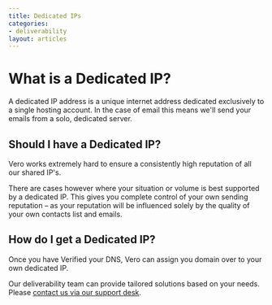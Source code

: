 ```yaml
---
title: Dedicated IPs
categories:
- deliverability
layout: articles
---
```


# What is a Dedicated IP?

A dedicated IP address is a unique internet address dedicated exclusively to a single hosting account. In the case of email this means we'll send your emails from a solo, dedicated server.

## Should I have a Dedicated IP?

Vero works extremely hard to ensure a consistently high reputation of all our shared IP's.

There are cases however where your situation or volume is best supported by a dedicated IP. This gives you complete control of your own sending reputation – as your reputation will be influenced solely by the quality of your own contacts list and emails.

## How do I get a Dedicated IP?

Once you have Verified your DNS, Vero can assign you domain over to your own dedicated IP.

Our deliverability team can provide tailored solutions based on your needs. Please  [contact us via our support desk](mailto:support@getvero.com).